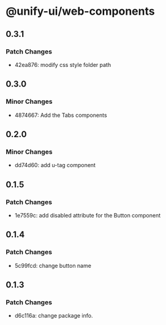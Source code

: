 # @unify-ui/web-components

## 0.3.1

### Patch Changes

- 42ea876: modify css style folder path

## 0.3.0

### Minor Changes

- 4874667: Add the Tabs components

## 0.2.0

### Minor Changes

- dd74d60: add u-tag component

## 0.1.5

### Patch Changes

- 1e7559c: add disabled attribute for the Button component

## 0.1.4

### Patch Changes

- 5c99fcd: change button name

## 0.1.3

### Patch Changes

- d6c116a: change package info.
